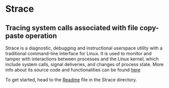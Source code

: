 # Strace
## Tracing system calls associated with file copy-paste operation

Strace is a diagnostic, debugging and instructional userspace utility with a traditional command-line interface for Linux. It is used to monitor and tamper with interactions between processes and the Linux kernel, which include system calls, signal deliveries, and changes of process state.
More info about its source code and functionalities can be found [here](https://github.com/strace/strace)

To get started, head to the [Readme](https://github.com/tarush1515/CS252_Projects/blob/main/Strace/Readme.md) file in the Strace directory.
